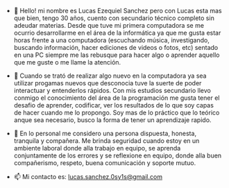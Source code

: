 - 👋  Hello! mi nombre es Lucas Ezequiel Sanchez pero con Lucas esta mas que bien, tengo 30 años, cuento con secundario técnico completo sin adeudar materias. Desde que tuve mi primera computadora se me ocurrio desarrollarme en el área de la informática ya que me gusta estar horas frente a una computadora (escuchando música, investigando, buscando información, hacer ediciones de videos o fotos, etc) sentado en una PC siempre me las rebusque para hacer algo o aprender aquello que me guste o me llame la atención.


- 👀  Cuando se trató de realizar algo nuevo en la computadora ya sea utilizar progamas nuevos que desconocia tuve la suerte de poder interactuar y entenderlos rápidos. Con mis estudios secundario llevo conmigo el conocimiento del área de la programación me gusta tener el desafio de aprender, codificar, ver los resultados de lo que soy capas de hacer cuando me lo propongo. Soy mas de lo práctico que lo teórico anque sea necesario, busco la forma de tener un aprendizaje rapido.


- 💞️  En lo personal me considero una persona dispuesta, honesta, tranquila y compañera. Me brinda seguridad cuando estoy en un ambiente laboral donde alla trabajo en equipo, se aprenda conjuntamente de los errores y se reflexione en equipo, donde alla buen compañerismo, respeto, buena comunicación y soporte mutuo.


- 📫 Mi contacto es:  lucas.sanchez.0sy1s@gmail.com 


<!---
StudentLucas/StudentLucas is a ✨ special ✨ repository because its `README.md` (this file) appears on your GitHub profile.
You can click the Preview link to take a look at your changes.
--->

